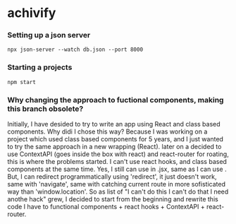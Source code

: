 # achivify
### Setting up a json server 
`npx json-server --watch db.json --port 8000`

### Starting a projects
`npm start`

### Why changing the approach to fuctional components, making this branch obsolete?
Initially, I have desided to try to write an app using React and class based components. Why didi I chose this way? Because I was working on a project which used class based components for 5 years, and I just wanted to try the same approach in a new wrapping (React). later on a decided to use ContextAPI (goes inside the box with react) and react-router for roating, this is where the problems started. I can't use react hooks, and class based components at the same time. Yes, I still can use <Navigate> in .jsx, same as I can use <Routes>. But, I can redirect programmatically using 'redirect', it just doesn't work, same with 'navigate', same with catching current route in more sofisticated way than 'window.location'. So as list of "I can't do this I can't do that I need anothe hack" grew, I decided to start from the beginning and rewrite this code I have to functional components + react hooks + ContextAPI + react-router. 
